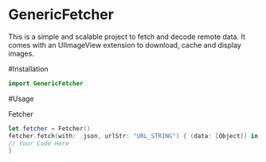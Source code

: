 # GenericFetcher

This is a simple and scalable project to fetch and decode remote data. It comes with an UIImageView extension to download, cache and display images.

#Installation

```swift
import GenericFetcher
```

#Usage

Fetcher
```swift
let fetcher = Fetcher()
fetcher.fetch(with: .json, urlStr: "URL_STRING") { (data: [Object]) in
// Your Code Here
}
```